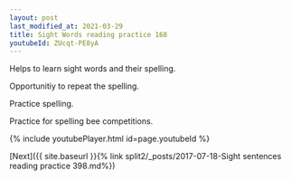```yaml
---
layout: post
last_modified_at: 2021-03-29
title: Sight Words reading practice 168
youtubeId: ZUcqt-PE8yA
---
```

 
 
Helps to learn sight words and their spelling.

Opportunitiy to repeat the spelling. 

Practice spelling. 
 
Practice for spelling bee competitions. 
 
{% include youtubePlayer.html id=page.youtubeId %}
 
 

[Next]({{ site.baseurl }}{% link  split2/_posts/2017-07-18-Sight sentences reading practice 398.md%})
 
